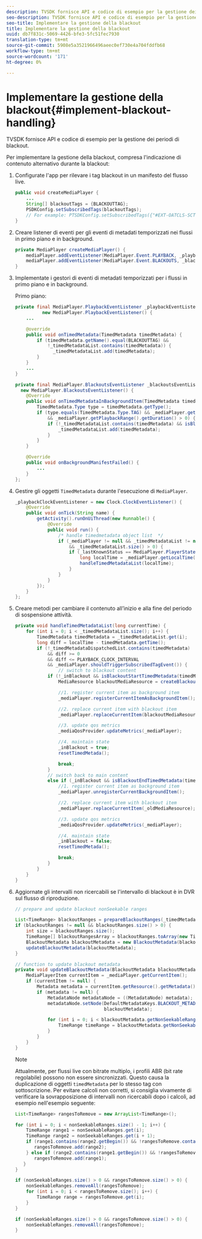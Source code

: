```yaml
---
description: TVSDK fornisce API e codice di esempio per la gestione dei periodi di blackout.
seo-description: TVSDK fornisce API e codice di esempio per la gestione dei periodi di blackout.
seo-title: Implementare la gestione della blackout
title: Implementare la gestione della blackout
uuid: db7f831c-5069-4426-bfe3-5fc51fec7930
translation-type: tm+mt
source-git-commit: 5908e5a3521966496aeec0ef730e4a704fddfb68
workflow-type: tm+mt
source-wordcount: '171'
ht-degree: 0%

---
```



# Implementare la gestione della blackout{#implement-blackout-handling}

TVSDK fornisce API e codice di esempio per la gestione dei periodi di blackout.

Per implementare la gestione della blackout, compresa l&#39;indicazione di contenuto alternativo durante la blackout:

1. Configurate l&#39;app per rilevare i tag blackout in un manifesto del flusso live.

   ```java
   public void createMediaPlayer { 
       ... 
       String[] blackoutTags = {BLACKOUTTAG}; 
       PSDKConfig.setSubscribedTags(blackoutTags); 
       // For example: PTSDKConfig.setSubscribedTags({"#EXT-OATCLS-SCTE35"}); 
   }
   ```

1. Creare listener di eventi per gli eventi di metadati temporizzati nei flussi in primo piano e in background.

   ```java
   private MediaPlayer createMediaPlayer() { 
       mediaPlayer.addEventListener(MediaPlayer.Event.PLAYBACK, _playbackEventListener); 
       mediaPlayer.addEventListener(MediaPlayer.Event.BLACKOUTS, _blackoutsEventListener); 
   }
   ```

1. Implementate i gestori di eventi di metadati temporizzati per i flussi in primo piano e in background.

   Primo piano:

   ```java
   private final MediaPlayer.PlaybackEventListener _playbackEventListener =  
             new MediaPlayer.PlaybackEventListener() { 
       ... 
   
       @override 
       public void onTimedMetadata(TimedMetadata timedMetadata) { 
           if (timedMetadata.getName().equal(BLACKOUTTAG) &&  
               !_timedMetadataList.contains(timedMetadata)) { 
                 _timedMetadataList.add(timedMetadata); 
           } 
       } 
       ... 
   } 
   
   private final MediaPlayer.BlackoutsEventListener _blackoutsEventListener =  
     new MediaPlayer.BlackoutsEventListener() { 
       @Override 
       public void onTimedMetadataInBackgroundItem(TimedMetadata timedMetadata) { 
           TimedMetadata.Type type = timedMetadata.getType(); 
           if (type.equals(TimedMetadata.Type.TAG) && _mediaPlayer.getPlaybackRange() != null  
               && _mediaPlayer.getPlaybackRange().getDuration() > 0) { 
               if (!_timedMetadataList.contains(timedMetadata) && isBlackoutMetadata(timedMetadata)) { 
                   _timedMetadataList.add(timedMetadata); 
               } 
           } 
       } 
   
       @Override 
       public void onBackgroundManifestFailed() { 
           ... 
       } 
   }; 
   ```

1. Gestire gli oggetti `TimedMetadata` durante l&#39;esecuzione di `MediaPlayer`.

   ```java
   _playbackClockEventListener = new Clock.ClockEventListener() { 
       @Override 
       public void onTick(String name) { 
           getActivity().runOnUiThread(new Runnable() { 
               @Override 
               public void run() { 
                   /* handle timedmetadata object list  */ 
                   if (_mediaPlayer != null && _timedMetadataList != null  
                       && _timedMetadataList.size() > 0) { 
                       if (_lastKnownStatus == MediaPlayer.PlayerState.PLAYING) { 
                           long localTime = _mediaPlayer.getLocalTime(); 
                           handleTimedMetadataList(localTime);      
                       } 
                   } 
               }                        
           }); 
       } 
   };
   ```

1. Creare metodi per cambiare il contenuto all’inizio e alla fine del periodo di sospensione attività.

   ```java
   private void handleTimedMetadataList(long currentTime) { 
       for (int i = 0; i < _timedMetadataList.size(); i++) { 
           TimedMetadata timedMetadata = _timedMetadataList.get(i); 
           long diff = localTime - timedMetadata.getTime(); 
           if (!_timedMetadataDispatchedList.contains(timedMetadata) 
               && diff >= 0 
               && diff <= PLAYBACK_CLOCK_INTERVAL 
               && _mediaPlayer.shouldTriggerSubscribedTagEvent()) { 
                   // switch to blackout content 
               if (!_inBlackout && isBlackoutStartTimedMetadata(timedMetadata)) { 
                   MediaResource blackoutMediaResource = createBlackoutMediaResource(timedMetadata); 
   
                   //1. register current item as background item 
                   _mediaPlayer.registerCurrentItemAsBackgroundItem(); 
   
                   //2. replace current item with blackout item 
                   _mediaPlayer.replaceCurrentItem(blackoutMediaResource); 
   
                   //3. update qos metrics 
                   _mediaQosProvider.updateMetrics(_mediaPlayer); 
   
                   //4. maintain state 
                   _inBlackout = true; 
                   resetTimedMetada(); 
   
                   break; 
               } 
               // switch back to main content 
               else if (_inBlackout && isBlackoutEndTimedMetadata(timedMetadata)) { 
                   //1. register current item as background item 
                   _mediaPlayer.unregisterCurrentBackgroundItem(); 
   
                   //2. replace current item with blackout item 
                   _mediaPlayer.replaceCurrentItem(_oldMediaResource); 
   
                   //3. update qos metrics 
                   _mediaQosProvider.updateMetrics(_mediaPlayer); 
   
                   //4. maintain state 
                   _inBlackout = false; 
                   resetTimedMetada(); 
   
                   break; 
               } 
           } 
       } 
   }
   ```

1. Aggiornate gli intervalli non ricercabili se l&#39;intervallo di blackout è in DVR sul flusso di riproduzione.

   ```java
   // prepare and update blackout nonSeekable ranges 
   
   List<TimeRange> blackoutRanges = prepareBlackoutRanges(_timedMetadataList); 
   if (blackoutRanges != null && blackoutRanges.size() > 0) { 
       int size = blackoutRanges.size(); 
       TimeRange[] blackoutRangesArray = blackoutRanges.toArray(new TimeRange[size]); 
       BlackoutMetadata blackoutMetadata = new BlackoutMetadata(blackoutRangesArray); 
       updateBlackoutMetadata(blackoutMetadata); 
   } 
   
   // function to update blackout metadata 
   private void updateBlackoutMetadata(BlackoutMetadata blackoutMetadata) { 
       MediaPlayerItem currentItem = _mediaPlayer.getCurrentItem(); 
       if (currentItem != null) { 
           Metadata metadata = currentItem.getResource().getMetadata(); 
           if (metadata != null) { 
               MetadataNode metadataNode = ((MetadataNode) metadata); 
               metadataNode.setNode(DefaultMetadataKeys.BLACKOUT_METADATA_KEY.getValue(),  
                                    blackoutMetadata); 
   
               for (int i = 0; i < blackoutMetadata.getNonSeekableRanges().length; i++) { 
                   TimeRange timeRange = blackoutMetadata.getNonSeekableRanges()[i]; 
               } 
           } 
       } 
   }
   ```

   >[!NOTE]
   >
   >Attualmente, per flussi live con bitrate multiplo, i profili ABR (bit rate regolabile) possono non essere sincronizzati. Questo causa la duplicazione di oggetti `timedMetadata` per lo stesso tag con sottoscrizione. Per evitare calcoli non corretti, si consiglia vivamente di verificare la sovrapposizione di intervalli non ricercabili dopo i calcoli, ad esempio nell&#39;esempio seguente:

   ```java
   List<TimeRange> rangesToRemove = new ArrayList<TimeRange>(); 
   
   for (int i = 0; i < nonSeekableRanges.size() - 1; i++) { 
       TimeRange range1 = nonSeekableRanges.get(i); 
       TimeRange range2 = nonSeekableRanges.get(i + 1); 
       if (range1.contains(range2.getBegin()) && !rangesToRemove.contains(range2)) { 
          rangesToRemove.add(range2); 
       } else if (range2.contains(range1.getBegin()) && !rangesToRemove.contains(range1)) { 
          rangesToRemove.add(range1); 
      } 
   } 
   
   if (nonSeekableRanges.size() > 0 && rangesToRemove.size() > 0) { 
       nonSeekableRanges.removeAll(rangesToRemove); 
       for (int i = 0; i < rangesToRemove.size(); i++) { 
           TimeRange range = rangesToRemove.get(i); 
       } 
   } 
   
   if (nonSeekableRanges.size() > 0 && rangesToRemove.size() > 0) { 
       nonSeekableRanges.removeAll(rangesToRemove); 
   }
   ```

